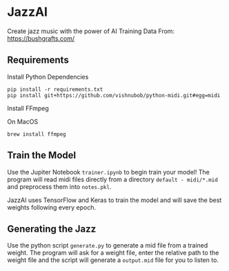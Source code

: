 # JazzAI

Create jazz music with the power of AI
Training Data From: https://bushgrafts.com/

## Requirements

Install Python Dependencies

```
pip install -r requirements.txt
pip install git+https://github.com/vishnubob/python-midi.git#egg=midi
```

Install FFmpeg

On MacOS
```
brew install ffmpeg
```

## Train the Model

Use the Jupiter Notebook `trainer.ipynb` to begin train your model! The program will read midi files directly from a directory `default - midi/*.mid` and preprocess them into `notes.pkl`.

JazzAI uses TensorFlow and Keras to train the model and will save the best weights following every epoch.

## Generating the Jazz

Use the python script `generate.py` to generate a mid file from a trained weight. The program will ask for a weight file, enter the relative path to the weight file and the script will generate a `output.mid` file for you to listen to.
